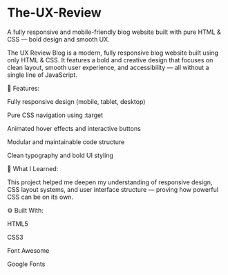 # The-UX-Review
A fully responsive and mobile-friendly blog website built with pure HTML &amp; CSS — bold design and smooth UX.



The UX Review Blog is a modern, fully responsive blog website built using only HTML & CSS.
It features a bold and creative design that focuses on clean layout, smooth user experience, and accessibility — all without a single line of JavaScript.

🌟 Features:

Fully responsive design (mobile, tablet, desktop)

Pure CSS navigation using :target

Animated hover effects and interactive buttons

Modular and maintainable code structure

Clean typography and bold UI styling

🧠 What I Learned:

This project helped me deepen my understanding of responsive design, CSS layout systems, and user interface structure — proving how powerful CSS can be on its own.

⚙️ Built With:

HTML5

CSS3

Font Awesome

Google Fonts

